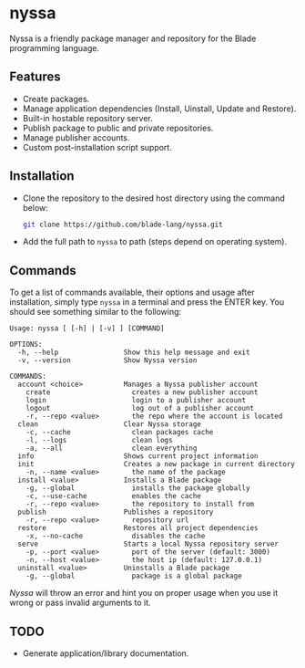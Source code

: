 # nyssa
Nyssa is a friendly package manager and repository for the Blade programming language.


## Features

- Create packages.
- Manage application dependencies (Install, Uinstall, Update and Restore).
- Built-in hostable repository server.
- Publish package to public and private repositories.
- Manage publisher accounts.
- Custom post-installation script support.

## Installation

- Clone the repository to the desired host directory using the command below:
  
  ```sh
  git clone https://github.com/blade-lang/nyssa.git
  ```

- Add the full path to `nyssa` to path (steps depend on operating system).

## Commands

To get a list of commands available, their options and usage after installation, simply type `nyssa` in a terminal and press the ENTER key. You should see something similar to the following:

```
Usage: nyssa [ [-h] | [-v] ] [COMMAND]

OPTIONS:
  -h, --help                Show this help message and exit
  -v, --version             Show Nyssa version

COMMANDS:
  account <choice>          Manages a Nyssa publisher account
    create                    creates a new publisher account
    login                     login to a publisher account
    logout                    log out of a publisher account
    -r, --repo <value>        the repo where the account is located
  clean                     Clear Nyssa storage
    -c, --cache               clean packages cache
    -l, --logs                clean logs
    -a, --all                 clean everything
  info                      Shows current project information
  init                      Creates a new package in current directory
    -n, --name <value>        the name of the package
  install <value>           Installs a Blade package
    -g, --global              installs the package globally
    -c, --use-cache           enables the cache
    -r, --repo <value>        the repository to install from
  publish                   Publishes a repository
    -r, --repo <value>        repository url
  restore                   Restores all project dependencies
    -x, --no-cache            disables the cache
  serve                     Starts a local Nyssa repository server
    -p, --port <value>        port of the server (default: 3000)
    -n, --host <value>        the host ip (default: 127.0.0.1)
  uninstall <value>         Uninstalls a Blade package
    -g, --global              package is a global package
```

_Nyssa_ will throw an error and hint you on proper usage when you use it wrong or pass invalid arguments to it.


## TODO

- Generate application/library documentation.

